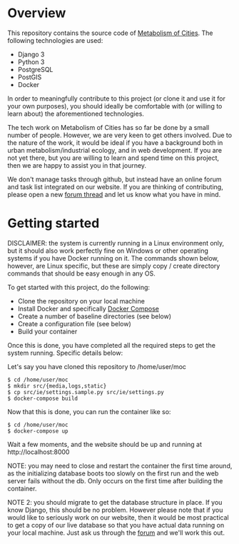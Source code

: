 # Overview

This repository contains the source code of [Metabolism of Cities](https://metabolismofcities.org/). The following technologies are used:

- Django 3
- Python 3
- PostgreSQL 
- PostGIS
- Docker

In order to meaningfully contribute to this project (or clone it and use it for your own purposes), you should ideally be comfortable with (or willing to learn about) the aforementioned technologies.

The tech work on Metabolism of Cities has so far be done by a small number of people. However, we are very keen to get others involved. Due to the nature of the work, it would be ideal if you have a background both in urban metabolism/industrial ecology, and in web development. If you are not yet there, but you are willing to learn and spend time on this project, then we are happy to assist you in that journey. 

We don't manage tasks through github, but instead have an online forum and task list integrated on our website. If you are thinking of contributing, please open a new [forum thread](https://metabolismofcities.org/forum/) and let us know what you have in mind.

# Getting started

DISCLAIMER: the system is currently running in a Linux environment only, but it should also work perfectly fine on Windows or other operating systems if you have Docker running on it. The commands shown below, however, are Linux specific, but these are simply copy / create directory commands that should be easy enough in any OS.

To get started with this project, do the following:

- Clone the repository on your local machine
- Install Docker and specifically [Docker Compose](https://docs.docker.com/compose/)
- Create a number of baseline directories (see below)
- Create a configuration file (see below)
- Build your container

Once this is done, you have completed all the required steps to get the system running. Specific details below:

Let's say you have cloned this repository to /home/user/moc

    $ cd /home/user/moc
    $ mkdir src/{media,logs,static}
    $ cp src/ie/settings.sample.py src/ie/settings.py
    $ docker-compose build

Now that this is done, you can run the container like so:

    $ cd /home/user/moc
    $ docker-compose up

Wait a few moments, and the website should be up and running at http://localhost:8000

NOTE: you may need to close and restart the container the first time around, as the initializing database boots too slowly on the first run and the web server fails without the db. Only occurs on the first time after building the container.

NOTE 2: you should migrate to get the database structure in place. If you know Django, this should be no problem. However please note that if you would like to seriously work on our website, then it would be most practical to get a copy of our live database so that you have actual data running on your local machine. Just ask us through the [forum](https://metabolismofcities.org/forum/) and we'll work this out.

